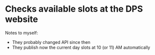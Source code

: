 # Checks available slots at the DPS website

Notes to myself:
 - They probably changed API since then
 - They publish now the current day slots at 10 (or 11) AM automatically  